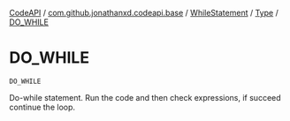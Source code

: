 [CodeAPI](../../../index.md) / [com.github.jonathanxd.codeapi.base](../../index.md) / [WhileStatement](../index.md) / [Type](index.md) / [DO_WHILE](.)

# DO_WHILE

`DO_WHILE`

Do-while statement. Run the code and then check expressions, if succeed continue the loop.


